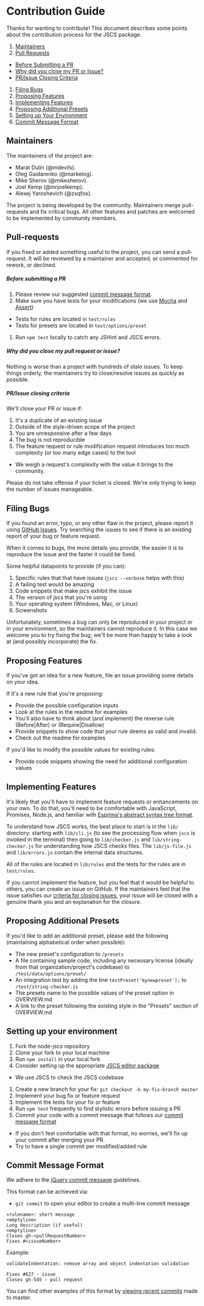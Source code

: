 Contribution Guide
==================

Thanks for wanting to contribute! This document describes some points about the contribution process for the JSCS package.

1. [Maintainers](#maintainers)
1. [Pull Requests](#pull-requests)
 - [Before Submitting a PR](#before-submitting-a-pr)
 - [Why did you close my PR or Issue?](#why-did-you-close-my-pull-request-or-issue)
 - [PR/Issue Closing Criteria](#prissue-closing-criteria)
1. [Filing Bugs](#filing-bugs)
1. [Proposing Features](#proposing-features)
1. [Implementing Features](#implementing-features)
1. [Proposing Additional Presets](#proposing-additional-presets)
1. [Setting up Your Environment](#setting-up-your-environment)
1. [Commit Message Format](#commit-message-format)

Maintainers
-------------

The maintainers of the project are:
 * Marat Dulin (@mdevils).
 * Oleg Gaidarenko (@markelog).
 * Mike Sherov (@mikesherov).
 * Joel Kemp (@mrjoelkemp).
 * Alexej Yaroshevich (@zxqfox).

The project is being developed by the community. Maintainers merge pull-requests and fix critical bugs. All other features
and patches are welcomed to be implemented by community members.

Pull-requests
-------------

If you fixed or added something useful to the project, you can send a pull-request.
It will be reviewed by a maintainer and accepted, or commented for rework, or declined.

##### Before submitting a PR

1. Please review our suggested [commit message format](#commit-message-format).
1. Make sure you have tests for your modifications (we use [Mocha](http://visionmedia.github.io/mocha/) and [Assert](http://nodejs.org/api/assert.html))
 - Tests for rules are located in `test/rules`
 - Tests for presets are located in `test/options/preset`
1. Run `npm test` locally to catch any JSHint and JSCS errors.

##### Why did you close my pull request or issue?

Nothing is worse than a project with hundreds of stale issues. To keep things orderly, the maintainers try to
close/resolve issues as quickly as possible.

##### PR/Issue closing criteria

We'll close your PR or issue if:

1. It's a duplicate of an existing issue
1. Outside of the style-driven scope of the project
1. You are unresponsive after a few days
1. The bug is not reproducible
1. The feature request or rule modification request introduces too much complexity (or too many edge cases) to the tool
 - We weigh a request's complexity with the value it brings to the community.

Please do not take offense if your ticket is closed. We're only trying to keep the number of issues manageable.

Filing Bugs
----

If you found an error, typo, or any other flaw in the project,
please report it using [GitHub Issues](https://github.com/jscs-dev/node-jscs/issues). Try searching
the issues to see if there is an existing report of your bug or feature request.

When it comes to bugs, the more details you provide, the easier it is to reproduce the issue and the faster it could be fixed.

Some helpful datapoints to provide (if you can):

1. Specific rules that that have issues (`jscs --verbose` helps with this)
1. A failing test would be amazing
1. Code snippets that make jscs exhibit the issue
1. The version of jscs that you're using
1. Your operating system (Windows, Mac, or Linux)
1. Screenshots

Unfortunately, sometimes a bug can only be reproduced in your project or in your environment,
so the maintainers cannot reproduce it. In this case we welcome you to try fixing the bug; we'll be more than happy to
take a look at (and possibly incorporate) the fix.

Proposing Features
--------

If you've got an idea for a new feature, file an issue providing some details on your idea.

If it's a new rule that you're proposing:

* Provide the possible configuration inputs
 * Look at the rules in the readme for examples
* You'll also have to think about (and implement) the reverse rule (Before|After) or (Require|Disallow)
* Provide snippets to show code that your rule deems as valid and invalid.
 * Check out the readme for examples

If you'd like to modify the possible values for existing rules:

* Provide code snippets showing the need for additional configuration values

Implementing Features
--------

It's likely that you'll have to implement feature requests or enhancements on your own. To do that, you'll need
to be comfortable with JavaScript, Promises, Node.js, and familiar with [Esprima's abstract syntax tree format](http://esprima.org/demo/parse.html#).

To understand how JSCS works, the best place to start is in the `lib/` directory: starting with `lib/cli.js`
(to see the processing flow when `jscs` is invoked in the terminal) then going to `lib/checker.js` and `lib/string-checker.js`
for understanding how JSCS checks files. The `lib/js-file.js` and `lib/errors.js` contain the internal data structures.

All of the rules are located in `lib/rules` and the tests for the rules are in `test/rules`.

If you cannot implement the feature, but you feel that it would be helpful to others, you can create an issue on GitHub.
If the maintainers feel that the issue satisfies our [criteria for closing issues](#prissue-closing-criteria), your issue
will be closed with a genuine thank you and an explanation for the closure.

Proposing Additional Presets
-------

If you'd like to add an additional preset, please add the following (maintaining alphabetical order when possible):

* The new preset's configuration to `/presets`
* A file containing sample code, including any necessary license (ideally from that organization/project's codebase) to `/test/data/options/preset/`
* An integration test by adding the line `testPreset('mynewpreset');` to `/test/string-checker.js`
* The presets name to the possible values of the preset option in OVERVIEW.md
* A link to the preset following the existing style in the "Presets" section of OVERVIEW.md

Setting up your environment
-------

1. Fork the node-jscs repository
1. Clone your fork to your local machine
1. Run `npm install` in your local fork
1. Consider setting up the appropriate [JSCS editor package](https://github.com/jscs-dev/node-jscs#friendly-packages)
 - We use JSCS to check the JSCS codebase
1. Create a new branch for your fix: `git checkout -b my-fix-branch master`
1. Implement your bug fix or feature request
1. Implement the tests for your fix or feature
1. Run `npm test` frequently to find stylistic errors before issuing a PR
1. Commit your code with a commit message that follows our [commit message format](#commit-message-format)
 - If you don't feel comfortable with that format, no worries, we'll fix up your commit after merging your PR.
 - Try to have a single commit per modified/added rule

Commit Message Format
-------

We adhere to the [jQuery commit message](http://contribute.jquery.org/commits-and-pull-requests/#commit-guidelines) guidelines.

This format can be achieved via:

* `git commit` to open your editor to create a multi-line commit message

```
<rulename>: short message
<emptyline>
Long description (if useful)
<emptyline>
Closes gh-<pullRequestNumber>
Fixes #<issueNumber>
```

Example:

```
validateIndentation: remove array and object indentation validation

Fixes #627 - issue
Closes gh-545 - pull request
```

You can find other examples of this format by [viewing recent commits](https://github.com/jscs-dev/node-jscs/commits/master) made to master.
